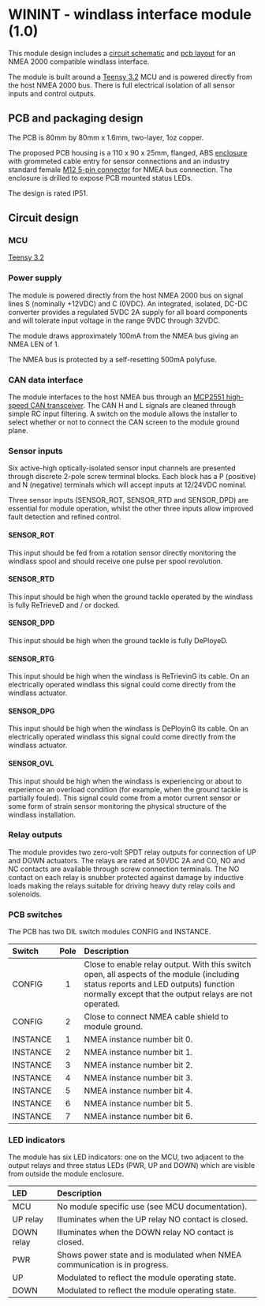 # WININT - windlass interface module (1.0)

This module design includes a [circuit schematic](schematic.pdf) and
[pcb layout](pcb.pdf) for an NMEA 2000 compatible windlass interface.

The module is built around a
[Teensy 3.2](https://www.pjrc.com/store/teensy32.html)
MCU and is powered directly from the host NMEA 2000 bus.
There is full electrical isolation of all sensor inputs and control
outputs.

## PCB and packaging design

The PCB is 80mm by 80mm x 1.6mm, two-layer, 1oz copper.

The proposed PCB housing is a 110 x 90 x 25mm, flanged, ABS
[enclosure](https://docs.rs-online.com/960c/0900766b814af9a1.pdf)
with grommeted cable entry for sensor connections and an industry
standard female
[M12 5-pin connector](https://docs.rs-online.com/e3ad/0900766b8152901f.pdf)
for NMEA bus connection.
The enclosure is drilled to expose PCB mounted status LEDs.

The design is rated IP51.

## Circuit design

### MCU

[Teensy 3.2](https://www.pjrc.com/store/teensy32.html)

### Power supply

The module is powered directly from the host NMEA 2000 bus on signal
lines S (nominally +12VDC) and C (0VDC).
An integrated, isolated, DC-DC converter provides a regulated 5VDC 2A
supply for all board components and will tolerate input voltage in the
range 9VDC through 32VDC.

The module draws approximately 100mA from the NMEA bus giving an NMEA
LEN of 1.

The NMEA bus is protected by a self-resetting 500mA polyfuse.

### CAN data interface

The module interfaces to the host NMEA bus through an
[MCP2551 high-speed CAN transceiver](https://docs.rs-online.com/f763/0900766b8140ba57.pdf).
The CAN H and L signals are cleaned through simple RC input filtering.
A switch on the module allows the installer to select whether
or not to connect the CAN screen to the module ground plane.

### Sensor inputs 

Six active-high optically-isolated sensor input channels are presented
through discrete 2-pole screw terminal blocks.
Each block has a P (positive) and N (negative) terminals which will
accept inputs at 12/24VDC nominal.

Three sensor inputs (SENSOR_ROT, SENSOR_RTD and SENSOR_DPD) are
essential for module operation, whilst the other three inputs allow
improved fault detection and refined control.

#### SENSOR_ROT
This input should be fed from a rotation sensor directly monitoring the
windlass spool and should receive one pulse per spool revolution.

#### SENSOR_RTD
This input should be high when the ground tackle operated by the windlass
is fully ReTrieveD and / or docked.

#### SENSOR_DPD
This input should be high when the ground tackle is fully DePloyeD.

#### SENSOR_RTG
This input should be high when the windlass is ReTrievinG its cable.
On an electrically operated windlass this signal could come directly from the
windlass actuator.

#### SENSOR_DPG
This input should be high when the windlass is DePloyinG its cable.
On an electrically operated windlass this signal could come directly from the
windlass actuator.

#### SENSOR_OVL
This input should be high when the windlass is experiencing or about to
experience an overload condition (for example, when the ground tackle
is partially fouled).
This signal could come from a motor current sensor or some form of strain
sensor monitoring the physical structure of the windlass installation.

### Relay outputs

The module provides two zero-volt SPDT relay outputs for connection of
UP and DOWN actuators.
The relays are rated at 50VDC 2A and CO, NO and NC contacts are
available through screw connection terminals.
The NO contact on each relay is snubber protected against damage by
inductive loads making the relays suitable for driving heavy duty relay
coils and solenoids.

### PCB switches

The PCB has two DIL switch modules CONFIG and INSTANCE.

| Switch   | Pole | Description |
|:---------|:----:|:------------|
| CONFIG   | 1    | Close to enable relay output. With this switch open, all aspects of the module (including status reports and LED outputs) function normally except that the output relays are not operated. |
| CONFIG   | 2    | Close to connect NMEA cable shield to module ground. |
| INSTANCE | 1    | NMEA instance number bit 0. |
| INSTANCE | 2    | NMEA instance number bit 1. |
| INSTANCE | 3    | NMEA instance number bit 2. |
| INSTANCE | 4    | NMEA instance number bit 3. |
| INSTANCE | 5    | NMEA instance number bit 4. |
| INSTANCE | 6    | NMEA instance number bit 5. |
| INSTANCE | 7    | NMEA instance number bit 6. |

### LED indicators

The module has six LED indicators: one on the MCU, two adjacent to
the output relays and three status LEDs (PWR, UP and DOWN) which
are visible from outside the module enclosure.

| LED        | Description | 
|:-----------|:------------|
| MCU        | No module specific use (see MCU documentation). |
| UP relay   | Illuminates when the UP relay NO contact is closed. |
| DOWN relay | Illuminates when the DOWN relay NO contact is closed. |
| PWR        | Shows power state and is modulated when NMEA communication is in progress. | 
| UP         | Modulated to reflect the module operating state. |
| DOWN       | Modulated to reflect the module operating state. | 
